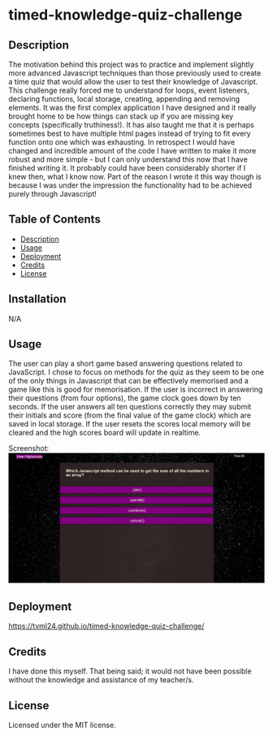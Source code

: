 # timed-knowledge-quiz-challenge

## Description

The motivation behind this project was to practice and implement slightly more advanced Javascript techniques than those previously used to create a time quiz that would allow the user to test their knowledge of Javascript. This challenge really forced me to understand for loops, event listeners, declaring functions, local storage, creating, appending and removing elements. It was the first complex application I have designed and it really brought home to be how things can stack up if you are missing key concepts (specifically truthiness!). It has also taught me that it is perhaps sometimes best to have multiple html pages instead of trying to fit every function onto one which was exhausting. In retrospect I would have changed and incredible amount of the code I have written to make it more robust and more simple - but I can only understand this now that I have finished writing it. It probably could have been considerably shorter if I knew then, what I know now.
Part of the reason I wrote it this way though is because I was under the impression the functionality had to be achieved purely through Javascript!

## Table of Contents

- [Description](#description)
- [Usage](#usage)
- [Deployment](#deployment)
- [Credits](#credits)
- [License](#license)


## Installation

N/A

## Usage

The user can play a short game based answering questions related to JavaScript. I chose to focus on methods for the quiz as they seem to be one of the only things in Javascript that can be effectively memorised and a game like this is good for memorisation. 
If the user is incorrect in answering their questions (from four options), the game clock goes down by ten seconds.
If the user answers all ten questions correctly they may submit their initials and score (from the final value of the game clock) which are saved in local storage.
If the user resets the scores local memory will be cleared and the high scores board will update in realtime.

Screenshot:
![My Timed Quiz Challenge](./assets/images/screen.jpg)

## Deployment

https://tvml24.github.io/timed-knowledge-quiz-challenge/

## Credits

I have done this myself.
That being said; it would not have been possible without the knowledge and assistance of my teacher/s.

## License

Licensed under the MIT license.

